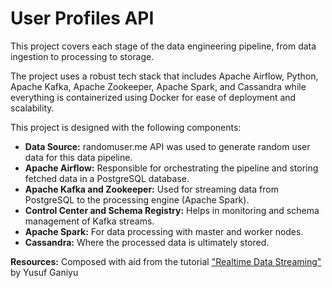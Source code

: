 # User Profiles API
This project covers each stage of the data engineering pipeline, from data ingestion to processing to storage. 

The project uses a robust tech stack that includes Apache Airflow, Python, Apache Kafka, Apache Zookeeper, Apache Spark, and Cassandra while everything is containerized using Docker for ease of deployment and scalability.


This project is designed with the following components:

- **Data Source:** randomuser.me API was used to generate random user data for this data pipeline.
- **Apache Airflow:** Responsible for orchestrating the pipeline and storing fetched data in a PostgreSQL database.
- **Apache Kafka and Zookeeper:** Used for streaming data from PostgreSQL to the processing engine (Apache Spark).
- **Control Center and Schema Registry:** Helps in monitoring and schema management of Kafka streams.
- **Apache Spark:** For data processing with master and worker nodes.
- **Cassandra:** Where the processed data is ultimately stored.


**Resources:** Composed with aid from the tutorial ["Realtime Data Streaming"](https://www.youtube.com/watch?v=GqAcTrqKcrY) by Yusuf Ganiyu